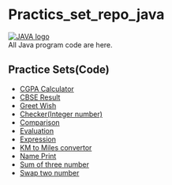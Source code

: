 # Practics_set_repo_java
[ ![JAVA logo](https://encrypted-tbn0.gstatic.com/images?q=tbn:ANd9GcQmSmJgXu6kW8ONXMTLq0LD6BJGFV3Hoc0DRg&s)](https://github.com/Prxshxnt/Practics_set_repo_java.git)
<br>
All Java program code are here.

## Practice Sets(Code)
* [CGPA Calculator](practiceset2/CGPA.java)
* [CBSE Result](practiceset2/CSBE.java)
* [Greet Wish](practiceset2/Wish.java)
* [Checker(Integer number)](practiceset2/checker.java)
* [Comparison](practiceset2/comp.java)
* [Evaluation](practiceset2/evaluation.java)
* [Expression](practiceset2/expression.java)
* [KM to Miles convertor](practiceset2/km_to_miles.java)
* [Name Print](practiceset2/name.java)
* [Sum of three number](practiceset2/sum_of_no.java)
* [Swap two number](practiceset2/swap2no.java)
